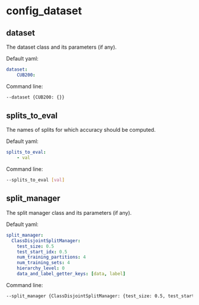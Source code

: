 # config_dataset

## dataset
The dataset class and its parameters (if any).

Default yaml:
```yaml
dataset:
	CUB200:
```
Command line:
```bash
--dataset {CUB200: {}}
```

## splits_to_eval
The names of splits for which accuracy should be computed.

Default yaml:
```yaml
splits_to_eval:
	- val
```
Command line:
```bash
--splits_to_eval [val]
```

## split_manager
The split manager class and its parameters (if any).

Default yaml:
```yaml
split_manager:
  ClassDisjointSplitManager:
    test_size: 0.5
    test_start_idx: 0.5
    num_training_partitions: 4
    num_training_sets: 4
    hierarchy_level: 0
    data_and_label_getter_keys: [data, label]
```

Command line:
```bash
--split_manager {ClassDisjointSplitManager: {test_size: 0.5, test_start_idx: 0.5, num_training_partitions: 4, num_training_sets: 4, hierarchy_level: 0, data_and_label_getter_keys: [data, label]}}
```